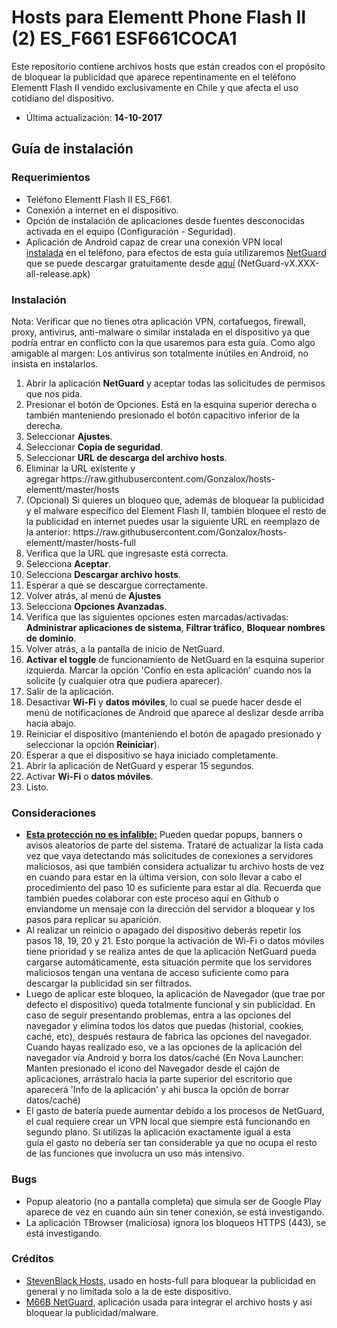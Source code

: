 <h1>Hosts para Elementt Phone Flash II (2) ES_F661 ESF661COCA1</h1>

<p>Este repositorio contiene archivos hosts que est&aacute;n creados con el prop&oacute;sito de bloquear la publicidad que aparece repentinamente en el tel&eacute;fono Elementt Flash II vendido exclusivamente en Chile y que afecta el uso cotidiano del dispositivo.​​</p>

<ul>
	<li>&Uacute;ltima actualizaci&oacute;n: <strong>14-10-2017</strong></li>
</ul>

<h2>Gu&iacute;a de instalaci&oacute;n</h2>

<h3>Requerimientos</h3>

<ul>
	<li>Tel&eacute;fono Elementt Flash II&nbsp;ES_F661.</li>
	<li>Conexi&oacute;n a internet en el dispositivo.</li>
	<li>Opci&oacute;n de instalaci&oacute;n de aplicaciones desde fuentes desconocidas activada en el equipo (Configuraci&oacute;n - Seguridad).</li>
	<li>Aplicaci&oacute;n de Android capaz de crear una conexi&oacute;n VPN local <u>instalada</u>&nbsp;en el tel&eacute;fono, para efectos de esta gu&iacute;a utilizaremos <a href="https://github.com/M66B/NetGuard" target="_blank">NetGuard</a> que se puede descargar gratuitamente desde <a href="https://github.com/M66B/NetGuard/releases" target="_blank">aqu&iacute;</a>&nbsp;(NetGuard-vX.XXX-all-release.apk)</li>
</ul>

<h3>Instalaci&oacute;n</h3>

<p>Nota: Verificar que no tienes otra aplicaci&oacute;n VPN, cortafuegos, firewall, proxy, antivirus, anti-malware&nbsp;o similar instalada en el dispositivo ya que podr&iacute;a entrar en conflicto con la que usaremos para esta gu&iacute;a. Como algo amigable al margen: Los antivirus son totalmente in&uacute;tiles&nbsp;en Android,&nbsp;no insista en instalarlos.</p>

<ol>
	<li>Abrir la aplicaci&oacute;n <strong>NetGuard</strong> y aceptar todas las solicitudes de permisos que nos pida.</li>
	<li>Presionar el bot&oacute;n de Opciones. Est&aacute; en&nbsp;la esquina superior derecha o tambi&eacute;n manteniendo presionado el bot&oacute;n capacitivo inferior de la derecha.</li>
	<li>Seleccionar <strong>Ajustes</strong>.</li>
	<li>Seleccionar <strong>Copia de seguridad</strong>.</li>
	<li>Seleccionar <strong>URL de descarga del archivo hosts</strong>.</li>
	<li>Eliminar la URL existente y agregar&nbsp;https://raw.githubusercontent.com/Gonzalox/hosts-elementt/master/hosts</li>
	<li>(Opcional) Si quieres un bloqueo que,&nbsp;adem&aacute;s de bloquear la publicidad y el malware espec&iacute;fico del Element Flash II, tambi&eacute;n bloquee el resto de la publicidad en internet puedes usar la siguiente URL en reemplazo de la anterior:&nbsp;https://raw.githubusercontent.com/Gonzalox/hosts-elementt/master/hosts-full</li>
	<li>Verifica que la URL que ingresaste est&aacute; correcta.</li>
	<li>Selecciona <strong>Aceptar</strong>.</li>
	<li>Selecciona <strong>Descargar archivo hosts</strong>.</li>
	<li>Esperar a que se descargue correctamente.</li>
	<li>Volver atr&aacute;s, al men&uacute; de <strong>Ajustes</strong></li>
	<li>Selecciona <strong>Opciones Avanzadas</strong>.</li>
	<li>Verifica que las siguientes opciones esten marcadas/activadas: <strong>Administrar aplicaciones de sistema</strong>, <strong>Filtrar tr&aacute;fico</strong>, <strong>Bloquear nombres de dominio</strong>.</li>
	<li>Volver atr&aacute;s, a la pantalla de inicio de NetGuard.</li>
	<li><strong>Activar el toggle</strong>&nbsp;de funcionamiento de NetGuard&nbsp;en la esquina superior izquierda. Marcar la opci&oacute;n &#39;Conf&iacute;o en esta aplicaci&oacute;n&#39; cuando nos la solicite (y cualquier otra que pudiera aparecer).</li>
	<li>Salir de la aplicaci&oacute;n.</li>
	<li>Desactivar <strong>Wi-Fi</strong> y <strong>datos m&oacute;viles</strong>, lo cual se puede hacer desde el men&uacute; de notificaciones de Android que aparece al&nbsp;deslizar desde arriba hacia abajo.</li>
	<li>Reiniciar el dispositivo (manteniendo el bot&oacute;n de apagado presionado y seleccionar la opci&oacute;n <strong>Reiniciar</strong>).</li>
	<li>Esperar a que el dispositivo se haya iniciado completamente.</li>
	<li>Abrir la aplicaci&oacute;n de NetGuard y esperar 15 segundos.</li>
	<li>Activar <strong>Wi-Fi</strong> o <strong>datos m&oacute;viles</strong>.</li>
	<li>Listo.</li>
</ol>

<h3>Consideraciones</h3>

<ul>
	<li><u><strong>Esta protecci&oacute;n no es infalible:</strong></u> Pueden quedar popups, banners o avisos aleatorios de parte del sistema. Tratar&eacute; de actualizar la lista cada vez que vaya detectando m&aacute;s solicitudes de conexiones a servidores maliciosos, asi que tambi&eacute;n considera actualizar tu archivo hosts de vez en cuando para estar en la &uacute;ltima version, con solo llevar a cabo el procedimiento del paso 10 es suficiente para estar al d&iacute;a.&nbsp;Recuerda que tambi&eacute;n puedes colaborar con este proceso aqu&iacute; en Github o enviandome un mensaje con la direcci&oacute;n del servidor a bloquear y los pasos para replicar su aparici&oacute;n.</li>
	<li>Al realizar un reinicio o apagado del dispositivo&nbsp;deber&aacute;s repetir los pasos&nbsp;18, 19, 20 y 21. Esto porque la activaci&oacute;n de Wi-Fi o datos m&oacute;viles tiene prioridad y se realiza antes de que la aplicaci&oacute;n NetGuard pueda cargarse autom&aacute;ticamente, esta situaci&oacute;n permite que los servidores maliciosos tengan una ventana de acceso suficiente como para descargar la publicidad sin ser filtrados.</li>
	<li>Luego de aplicar este bloqueo, la aplicaci&oacute;n de Navegador (que trae por defecto el dispositivo) queda totalmente funcional y sin publicidad. En caso de seguir presentando problemas, entra a las opciones del navegador y elimina todos los datos que puedas (historial, cookies, cach&eacute;, etc), despu&eacute;s restaura&nbsp;de fabrica las opciones del navegador. Cuando hayas realizado eso, ve a las opciones de la aplicaci&oacute;n del navegador v&iacute;a Android y borra los datos/cach&eacute; (En Nova Launcher: Manten presionado el icono del Navegador desde el caj&oacute;n de aplicaciones, arr&aacute;stralo hacia la parte superior del escritorio que aparecer&aacute; &#39;Info de la aplicaci&oacute;n&#39; y ah&iacute; busca la opci&oacute;n de borrar datos/cach&eacute;)</li>
	<li>El gasto de bater&iacute;a puede aumentar debido a los procesos de NetGuard, el cual requiere crear un VPN local que siempre est&aacute; funcionando en segundo plano. Si utilizas la aplicaci&oacute;n exactamente igual a esta gu&iacute;a&nbsp;el&nbsp;gasto no deber&iacute;a ser tan considerable ya que no ocupa el resto de las funciones que involucra un uso m&aacute;s intensivo.</li>
</ul>

<h3>Bugs</h3>

<ul>
	<li>Popup&nbsp;aleatorio&nbsp;(no a pantalla completa) que simula ser de Google Play aparece de vez en cuando a&uacute;n sin tener conexi&oacute;n, se est&aacute; investigando.</li>
	<li>La aplicaci&oacute;n TBrowser (maliciosa) ignora los bloqueos HTTPS (443), se est&aacute; investigando.</li>
</ul>

<h3>Cr&eacute;ditos</h3>

<ul>
	<li><a href="https://github.com/StevenBlack/hosts" target="_blank">StevenBlack Hosts</a>, usado en hosts-full para bloquear la publicidad en general y no limitada solo a la de este dispositivo.</li>
	<li><a href="https://github.com/M66B/NetGuard/" target="_blank">M66B&nbsp;NetGuard</a>, aplicaci&oacute;n usada para integrar el archivo hosts y as&iacute; bloquear la publicidad/malware.</li>
</ul>
